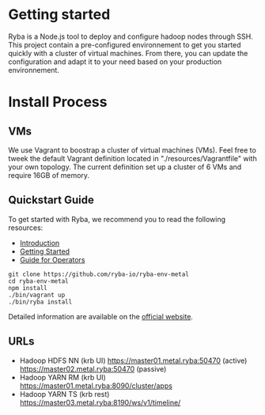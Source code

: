 # Getting started

Ryba is a Node.js tool to deploy and configure hadoop nodes through SSH.
This project contain a pre-configured environnement to get you started quickly
with a cluster of virtual machines. From there, you can update the configuration and adapt it
to your need based on your production environnement.

# Install Process

## VMs

We use Vagrant to boostrap a cluster of virtual machines (VMs). Feel free to tweek
the default Vagrant definition located in "./resources/Vagrantfile" with your own
topology. The current definition set up a cluster of 6 VMs and require 16GB of memory.

## Quickstart Guide

To get started with Ryba, we recommend you to read the following resources:

* [Introduction](http://ryba.io/documentation/introduction)
* [Getting Started](http://ryba.io/documentation/getting_started)
* [Guide for Operators](http://ryba.io/documentation/operator)

```
git clone https://github.com/ryba-io/ryba-env-metal
cd ryba-env-metal
npm install
./bin/vagrant up
./bin/ryba install
```

Detailed information are available on the [official website](http://ryba.io).

## URLs

* Hadoop HDFS NN (krb UI)
  https://master01.metal.ryba:50470 (active)
  https://master02.metal.ryba:50470 (passive)
* Hadoop YARN RM (krb UI)
  https://master01.metal.ryba:8090/cluster/apps
* Hadoop YARN TS (krb rest)
  https://master03.metal.ryba:8190/ws/v1/timeline/

